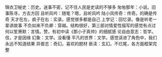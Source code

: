 锦衣卫秘史：历史。迷事不密，记不住人民是史读的不够多
匆匆那年：小说。旧事陈寻，方去方回
且听风吟：随笔？嗯，且听风吟
陆小凤传奇：传奇。的确是传奇
天才在左，疯子在右：实录。感觉很多都是自己
上学记：回忆录。像是听老一辈讲故事
不负如来不负卿：穿越。结构很好，第三部对情爱性描写的感觉有点过
何以笙箫默：言情。赞，有初中读《那小子真帅》的细腻感
论自由意志：哲学。信，才是因缘
幻象：文学。没看懂
平凡的世界：文学。感觉读进了角色中，我们永远不知道结果
异兽志：奇幻。喜欢的题材
亵渎：玄幻。不烂尾，各方面框架完整
